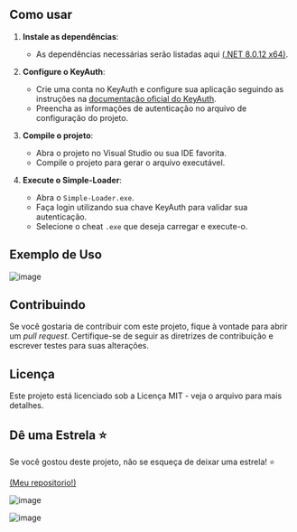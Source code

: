 ## Como usar

1. **Instale as dependências**:
   - As dependências necessárias serão listadas aqui [(.NET 8.0.12 x64)](https://dotnet.microsoft.com/pt-br/download/dotnet/thank-you/runtime-8.0.12-windows-x64-installer).

2. **Configure o KeyAuth**:
   - Crie uma conta no KeyAuth e configure sua aplicação seguindo as instruções na [documentação oficial do KeyAuth](https://keyauth.cc/).
   - Preencha as informações de autenticação no arquivo de configuração do projeto.

3. **Compile o projeto**:
   - Abra o projeto no Visual Studio ou sua IDE favorita.
   - Compile o projeto para gerar o arquivo executável.

4. **Execute o Simple-Loader**:
   - Abra o `Simple-Loader.exe`.
   - Faça login utilizando sua chave KeyAuth para validar sua autenticação.
   - Selecione o cheat `.exe` que deseja carregar e execute-o.

## Exemplo de Uso


![image](https://github.com/user-attachments/assets/a99173f2-fdfb-4647-b5c9-ba788a498a77)



## Contribuindo

Se você gostaria de contribuir com este projeto, fique à vontade para abrir um *pull request*. Certifique-se de seguir as diretrizes de contribuição e escrever testes para suas alterações.

## Licença

Este projeto está licenciado sob a Licença MIT - veja o arquivo para mais detalhes.

## Dê uma Estrela ⭐

Se você gostou deste projeto, não se esqueça de deixar uma estrela! ⭐

[(Meu repositorio!)](https://github.com/ySnowDev/Simple-Loader)

![image](https://github.com/user-attachments/assets/e5b5cbbd-8a41-4dc5-a223-1a6316a66cc5)

![image](https://github.com/user-attachments/assets/fdd55038-1812-490b-baf7-8fe49fd9b6cb)


